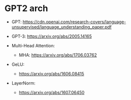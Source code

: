 # GPT2 arch

- GPT: https://cdn.openai.com/research-covers/language-unsupervised/language_understanding_paper.pdf
- GPT-3: https://arxiv.org/abs/2005.14165

- Multi-Head Attention:
  - MHA: https://arxiv.org/abs/1706.03762

- GeLU:
  - https://arxiv.org/abs/1606.08415

- LayerNorm:
  - https://arxiv.org/abs/1607.06450